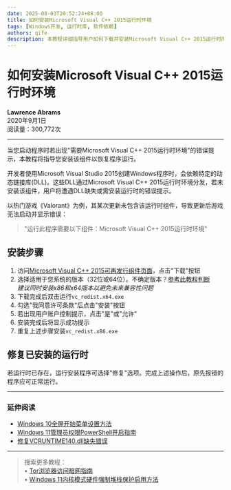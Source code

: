 ```yaml
---
date: 2025-08-03T20:52:24+08:00
title: 如何安装Microsoft Visual C++ 2015运行时环境
tags: [Windows开发, 运行时库, 软件依赖]
authors: qife
description: 本教程详细指导用户如何下载并安装Microsoft Visual C++ 2015运行时库，解决因缺失DLL文件导致的程序启动错误问题，包含32位和64位系统的安装说明及修复方法。
---
```


# 如何安装Microsoft Visual C++ 2015运行时环境

**Lawrence Abrams**  
2020年9月1日  
阅读量：300,772次  

---

当您启动程序时若出现"需要Microsoft Visual C++ 2015运行时环境"的错误提示，本教程将指导您安装该组件以恢复程序运行。  

开发者使用Microsoft Visual Studio 2015创建Windows程序时，会依赖特定的动态链接库(DLL)。这些DLL通过Microsoft Visual C++ 2015运行时环境分发，若未安装该组件，用户将遭遇DLL缺失或需安装运行时的错误提示。  

以热门游戏《Valorant》为例，其某次更新未包含该运行时组件，导致更新后游戏无法启动并显示错误：  
> "运行此程序需要以下组件：Microsoft Visual C++ 2015运行时环境"  

## 安装步骤
1. 访问[Microsoft Visual C++ 2015可再发行组件页面](https://aka.ms/vs/16/release/vc_redist.x64.exe)，点击"下载"按钮  
2. 选择适用于您系统的版本（32位或64位）。不确定版本？[参考此教程判断](https://www.bleepingcomputer.com/tutorials/32-bit-or-64-bit/)  
   *建议同时安装x86和x64版本以避免未来兼容性问题*  
3. 下载完成后双击运行`vc_redist.x64.exe`  
4. 勾选"我同意许可条款"后点击"安装"按钮  
5. 若出现用户账户控制提示，点击"是"或"允许"  
6. 安装完成后将显示成功提示  
7. 重复上述步骤安装`vc_redist.x86.exe`  

## 修复已安装的运行时
若运行时已存在，运行安装程序可选择"修复"选项。完成上述操作后，原先报错的程序应可正常运行。  

---

### 延伸阅读
- [Windows 10全屏开始菜单设置方法](https://www.bleepingcomputer.com/tutorials/)  
- [Windows 11管理员权限PowerShell开启指南](https://www.bleepingcomputer.com/tutorials/)  
- [修复VCRUNTIME140.dll缺失错误](https://www.bleepingcomputer.com/tutorials/)  



---

> 搜索更多教程：  
> • [Tor浏览器访问暗网指南](https://www.bleepingcomputer.com/tutorials/)  
> • [Windows 11内核模式硬件强制堆栈保护启用方法](https://www.bleepingcomputer.com/tutorials/)